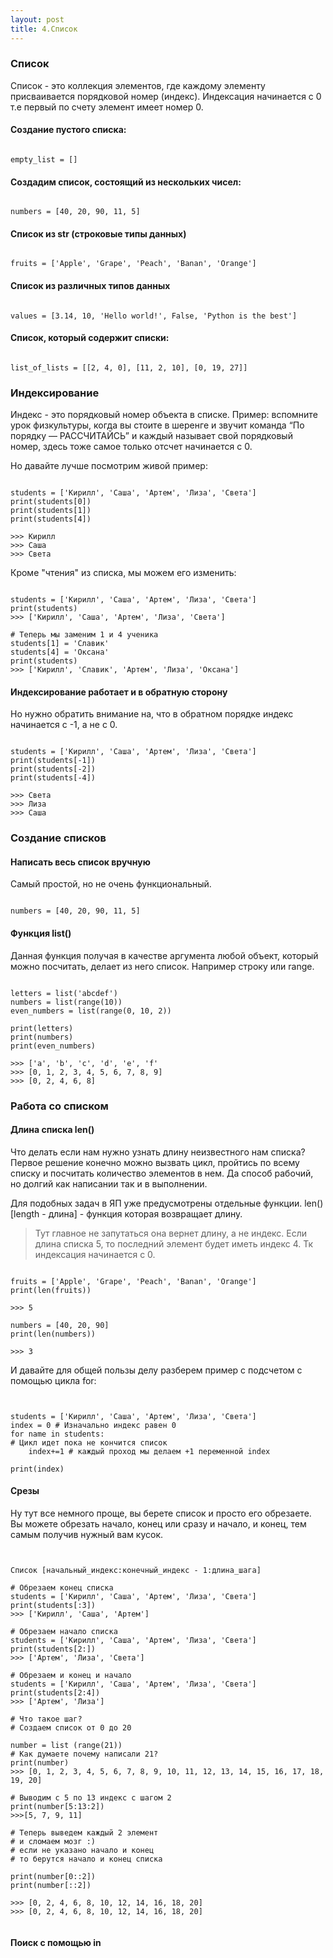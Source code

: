 ```yaml
---
layout: post
title: 4.Список
---
```


### Список
Список - это коллекция элементов, где каждому элементу присваивается порядковой номер (индекс). Индексация начинается с 0 т.е первый по счету элемент имеет номер 0.

#### Создание пустого списка:

<pre><code data-language="python">
empty_list = []
</code></pre>

#### Создадим список, состоящий из нескольких чисел:

<pre><code data-language="python">
numbers = [40, 20, 90, 11, 5]
</code></pre>

#### Список из str (строковые типы данных)

<pre><code data-language="python">
fruits = ['Apple', 'Grape', 'Peach', 'Banan', 'Orange']
</code></pre>

#### Список из различных типов данных

<pre><code data-language="python">
values = [3.14, 10, 'Hello world!', False, 'Python is the best']
</code></pre>

#### Список, который содержит списки:

<pre><code data-language="python">
list_of_lists = [[2, 4, 0], [11, 2, 10], [0, 19, 27]]
</code></pre>

### Индексирование

Индекс - это порядковый номер объекта в списке. Пример: вспомните урок физкультуры, когда вы стоите в шеренге и звучит команда “По порядку — РАССЧИТАЙСЬ” и каждый называет свой порядковый номер, здесь тоже самое только отсчет начинается с 0.

Но давайте лучше посмотрим живой пример:

<pre><code data-language="python">
students = ['Кирилл', 'Саша', 'Артем', 'Лиза', 'Света']
print(students[0])
print(students[1])
print(students[4])

>>> Кирилл
>>> Саша
>>> Света
</code></pre>

Кроме "чтения" из списка, мы можем его изменить:

<pre><code data-language="python">
students = ['Кирилл', 'Саша', 'Артем', 'Лиза', 'Света']
print(students)
>>> ['Кирилл', 'Саша', 'Артем', 'Лиза', 'Света']

# Теперь мы заменим 1 и 4 ученика
students[1] = 'Славик'
students[4] = 'Оксана'
print(students)
>>> ['Кирилл', 'Славик', 'Артем', 'Лиза', 'Оксана']
</code></pre>

#### Индексирование работает и в обратную сторону
Но нужно обратить внимание на, что в обратном порядке индекс начинается с -1, а не с 0.

<pre><code data-language="python">
students = ['Кирилл', 'Саша', 'Артем', 'Лиза', 'Света']
print(students[-1])
print(students[-2])
print(students[-4])

>>> Света
>>> Лиза
>>> Саша
</code></pre>

### Создание списков

#### Написать весь список вручную
Самый простой, но не очень функциональный.

<pre><code data-language="python">
numbers = [40, 20, 90, 11, 5]
</code></pre>


#### Функция list()
Данная функция получая в качестве аргумента любой объект, который можно посчитать, делает из него список. Например строку или range.

<pre><code data-language="python">
letters = list('abcdef')
numbers = list(range(10))
even_numbers = list(range(0, 10, 2))

print(letters)
print(numbers)
print(even_numbers)

>>> ['a', 'b', 'c', 'd', 'e', 'f'
>>> [0, 1, 2, 3, 4, 5, 6, 7, 8, 9]
>>> [0, 2, 4, 6, 8]
</code></pre>

### Работа со списком

#### Длина списка len()

Что делать если нам нужно узнать длину неизвестного нам списка? Первое решение конечно можно вызвать цикл, пройтись по всему списку и посчитать количество элементов в нем. Да способ рабочий, но долгий как написании так и в выполнении.

Для подобных задач в ЯП уже предусмотрены отдельные функции. len() [length - длина] - функция которая возвращает длину.

>Тут главное не запутаться она вернет длину, а не индекс. Если длина списка 5, то последний элемент будет иметь индекс 4. Тк индексация начинается с 0.

<pre><code data-language="python">
fruits = ['Apple', 'Grape', 'Peach', 'Banan', 'Orange']
print(len(fruits))

>>> 5

numbers = [40, 20, 90]
print(len(numbers))

>>> 3
</code></pre>

И давайте для общей пользы делу разберем пример с подсчетом с помощью цикла for:

<pre><code data-language="python">

students = ['Кирилл', 'Саша', 'Артем', 'Лиза', 'Света']
index = 0 # Изначально индекс равен 0
for name in students:
# Цикл идет пока не кончится список
    index+=1 # каждый проход мы делаем +1 переменной index

print(index)
</code></pre>


#### Срезы

Ну тут все немного проще, вы берете список и просто его обрезаете. Вы можете обрезать начало, конец или сразу и начало, и конец, тем самым получив нужный вам кусок.

<pre><code data-language="python">

Список [начальный_индекс:конечный_индекс - 1:длина_шага]

# Обрезаем конец списка
students = ['Кирилл', 'Саша', 'Артем', 'Лиза', 'Света']
print(students[:3])
>>> ['Кирилл', 'Саша', 'Артем']

# Обрезаем начало списка
students = ['Кирилл', 'Саша', 'Артем', 'Лиза', 'Света']
print(students[2:])
>>> ['Артем', 'Лиза', 'Света']

# Обрезаем и конец и начало
students = ['Кирилл', 'Саша', 'Артем', 'Лиза', 'Света']
print(students[2:4])
>>> ['Артем', 'Лиза']

# Что такое шаг?
# Создаем список от 0 до 20

number = list (range(21))
# Как думаете почему написали 21?
print(number)
>>> [0, 1, 2, 3, 4, 5, 6, 7, 8, 9, 10, 11, 12, 13, 14, 15, 16, 17, 18, 19, 20]

# Выводим с 5 по 13 индекс с шагом 2
print(number[5:13:2])
>>>[5, 7, 9, 11]

# Теперь выведем каждый 2 элемент
# и сломаем мозг :)
# если не указано начало и конец
# то берутся начало и конец списка

print(number[0::2])
print(number[::2])

>>> [0, 2, 4, 6, 8, 10, 12, 14, 16, 18, 20]
>>> [0, 2, 4, 6, 8, 10, 12, 14, 16, 18, 20]

</code></pre>

#### Поиск с помощью in
